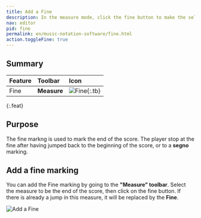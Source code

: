 ```yaml
---
title: Add a Fine
description: In the measure mode, click the fine button to make the selected measure the end of the score
nav: editor
pid: fine
permalink: en/music-notation-software/fine.html
action.toggleFine: true
---
```


## Summary

| Feature | Toolbar | Icon |
|:--------|:--------|:-----|
| Fine | **Measure** | ![Fine](https://prod.flat-cdn.com/img/icons/editorActions/fine.svg){:.tb} |
{:.feat}

## Purpose

The fine markng is used to mark the end of the score. The player stop at the fine after having jumped back to the beginning of the score, or to a **segno** marking. 

## Add a fine marking

You can add the Fine marking by going to the **"Measure" toolbar**. Select the measure to be the end of the score, then click on the fine button. If there is already a jump in this measure, it will be replaced by the **Fine**. 

![Add a Fine](/help/assets/img/editor/fine-toolbar.png)
